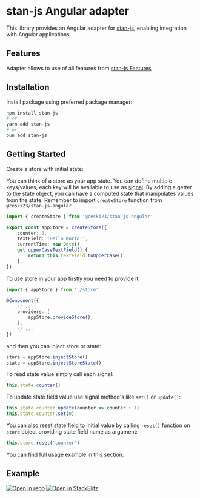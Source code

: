 # stan-js Angular adapter

This library provides an Angular adapter for [stan-js](https://github.com/codemask-labs/stan-js), enabling integration with Angular applications.

## Features
Adapter allows to use of all features from [stan-js Features](https://github.com/codemask-labs/stan-js?tab=readme-ov-file#features)

## Installation

Install package using preferred package manager:

```bash
npm install stan-js
# or
yarn add stan-js
# or
bun add stan-js
```

## Getting Started

Create a store with initial state:

You can think of a store as your app state. You can define multiple keys/values, each key will be available to use as [signal](https://angular.dev/guide/signals). By adding a getter to the state object, you can have a computed state that manipulates values from the state. Remember to import `createStore` function from `@ceski23/stan-js-angular`

```typescript
import { createStore } from '@ceski23/stan-js-angular'

export const appStore = createStore({
	counter: 0,
	textField: 'Hello World!',
	currentTime: new Date(),
	get upperCaseTextField() {
		return this.textField.toUpperCase()
	},
})
```

To use store in your app firstly you need to provide it:
```typescript
import { appStore } from './store'

@Component({
	// ...
	providers: [
		appStore.provideStore(),
	],
	// ...
})
```

and then you can inject store or state: 

```typescript
store = appStore.injectStore()
state = appStore.injectStoreState()
```

To read state value simply call each signal: 

```typescript
this.state.counter()
```

To update state field value use signal method's like `set()` or `update()`: 

```typescript
this.state.counter.update(counter => counter + 1)
this.state.counter.set(0)
```
You can also reset state field to initial value by calling `reset()` function on `store` object providing state field name as argument:

```typescript
this.store.reset('counter')
```
You can find full usage example in [this section](#example).

## Example

[![Open in repo](https://img.shields.io/badge/github-pages?style=for-the-badge&logo=github&logoColor=white&color=black
)](https://github.com/ceski23/stan-js-angular/tree/master/examples/simple-angular)
[![Open in StackBlitz](https://img.shields.io/badge/Stackblitz-fff?style=for-the-badge&logo=stackblitz&logoColor=white&labelColor=%231374EF&color=%231374EF
)](https://stackblitz.com/github/ceski23/stan-js-angular/tree/master/examples/simple-angular?preset=node)
